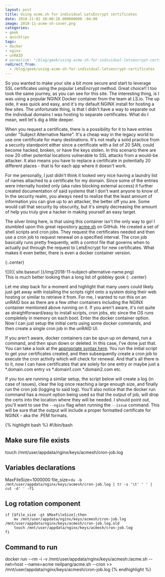 ```yaml
---
layout: post
title: Using acme.sh for individual LetsEncrypt certificates
date: 2018-11-02 10:00:28.000000000 -04:00
image: 2018-11-acme-sh-cover.png
categories:
- geek
- quicktips
tags:
- docker
- nginx
- unRAID
# permalink: "/blog/geek/using-acme-sh-for-individual-letsencrypt-certificates/"
redirect_from:
  - /blog/geek/using-acme-sh-for-individual-letsencrypt-certificates
---
```

So you wanted to make your site a bit more secure and start to leverage SSL certificates using the popular LetsEncrypt method. Great choice!! I too took the same journey, as you can see for this site. The interesting thing, is I was using a popular NGINX Docker container from the team at LS.io. The up side, it was quick and easy, and it's my default NGINX install for hosting a few sites. The unfortunate thing, is that I didn't have a way to separate out the individual domains I was hosting to separate certificates. What do I mean, well let's dig a little deeper.

When you request a certificate, there is a possibility for it to have entries under "Subject Alternative Name". It's a cheap way in the legacy world to use one certificate for many destinations. It's not really a solid practice from a security standpoint either since a certificate with a list of 20 SAN, could become hacked, broken, or have the keys stolen. In this scenario there are now 20 other potential locations vulnerable to SSL attacks from a would-be attacker. It also means you have to replace a certificate in potentially 20 different places - that is for each app where it doesn't work.&nbsp;

For me personally, I just didn't think it looked very nice having a laundry list of names attached to a certificate for my domain. Since some of the entries were internally hosted only (aka rules blocking external access) it further created documentation of said systems that I don't want anyone to know of. In the security realm, you always need to realize that the least amount of information you can give up to an attacker, the better off you are. Some would call that security by obscurity, but it's simply decreasing the amount of help you truly give a hacker in making yourself an easy target.&nbsp;

The silver lining here, is that using this container isn't the only way to go! I stumbled upon this great repository&nbsp;[acme.sh](https://github.com/Neilpang/acme.sh)&nbsp;on GitHub. He created a set of shell scripts and cron jobs. They request the certificates needed and then use a cron job to request renewal on a specified interval. The cron job basically runs pretty frequently, with a control file that governs when to actually put through the request to LetsEncrypt for new certificates. What makes it even better, there is even a docker container version.

{:.center}

![]({{ site.baseurl }}/img/2018-11-subject-alternative-name.png)
<br>
This is much better looking than a long list of gobbley gook
{: .center}
<style>
.center {
  text-align: center;
}
</style>

Let me step back for a moment and highlight that many users could likely just get away with installing the scripts right onto a system doing their web hosting or similar to retrieve it from. For me, I wanted to run this on an unRAID box as there are a few other containers including the NGINX container mentioned above running on it. If you aren't aware, it's not quite as straightforward/easy to install scripts, cron jobs, etc since the OS runs completely in memory on each boot. Enter the docker container option. Now I can just setup the initial certs using some docker commands, and then create a single cron job in the unRAID UI.&nbsp;

If you aren't aware, docker containers can be spun up on demand, run a command, and then spun down or deleted. In this case, I've done just that. You can take a look at the [appropriate syntax here](https://github.com/Neilpang/acme.sh/wiki/Run-acme.sh-in-docker). You run the initial script to get your certificates created, and then subsequently create a cron job to execute the cron activity which will check for renewal. And that's all there is to it, now I can have certificates that are solely for one entry or maybe just a \*.domain.com entry vs \*.domain1.com \*.domain2.com etc.&nbsp;

If you too are running a similar setup, the script below will create a log (in case of issues), clear the log once reaching a large enough size, and finally run the cron job (logging to said log). You'll also notice that the docker run command has a mount option being used so that the output of job, will drop the certs into the location where they will be needed. I should point out, you'll want to use the `--nginx`&nbsp;flag when running the `--issue`&nbsp;command. This will be sure that the output will include a proper formatted certificate for NGINX - aka the .PEM formats.

{% highlight bash %}
#!/bin/bash
## Make sure file exists
touch /mnt/user/appdata/nginx/keys/acmesh/cron-job.log
## Variables declarations
MaxFileSize=1000000
file_size=`du -b /mnt/user/appdata/nginx/keys/acmesh/cron-job.log | tr -s '\t' ' ' | cut -d' ' -f1`

## Log rotation component
    if [$file_size -gt $MaxFileSize];then   
        mv /mnt/user/appdata/nginx/keys/acmesh/cron-job.log /mnt/user/appdata/nginx/keys/acmesh/cron-job.log.old
        touch /mnt/user/appdata/nginx/keys/acmesh/cron-job.log
    fi

## Command to run
docker run --rm -i -v /mnt/user/appdata/nginx/keys/acmesh:/acme.sh --net=host --name=acme neilpang/acme.sh --cron >> /mnt/user/appdata/nginx/keys/acmesh/cron-job.log
{% endhighlight %}

<!-- <script src="//cdnjs.cloudflare.com/ajax/libs/highlight.js/9.12.0/highlight.min.js"></script><script>hljs.initHighlighting();</script> -->